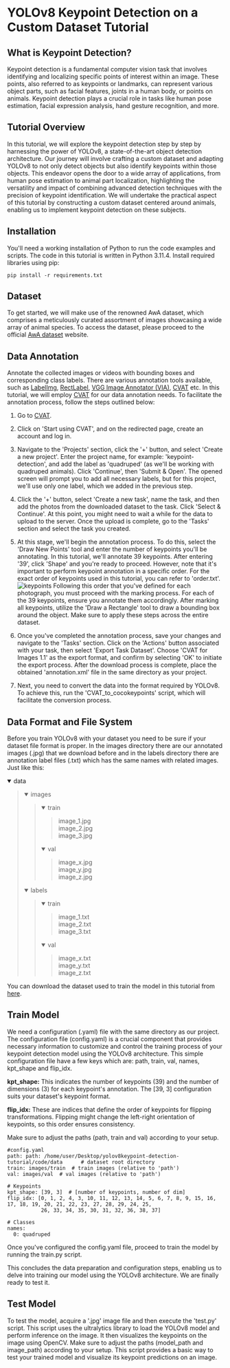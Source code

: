 # YOLOv8 Keypoint Detection on a Custom Dataset Tutorial

## What is Keypoint Detection?

Keypoint detection is a fundamental computer vision task that involves identifying and localizing specific points of interest within an image. These points, also referred to as keypoints or landmarks, can represent various object parts, such as facial features, joints in a human body, or points on animals. Keypoint detection plays a crucial role in tasks like human pose estimation, facial expression analysis, hand gesture recognition, and more.

## Tutorial Overview

In this tutorial, we will explore the keypoint detection step by step by harnessing the power of YOLOv8, a state-of-the-art object detection architecture. Our journey will involve crafting a custom dataset and adapting YOLOv8 to not only detect objects but also identify keypoints within those objects. This endeavor opens the door to a wide array of applications, from human pose estimation to animal part localization, highlighting the versatility and impact of combining advanced detection techniques with the precision of keypoint identification. We will undertake the practical aspect of this tutorial by constructing a custom dataset centered around animals, enabling us to implement keypoint detection on these subjects.

## Installation

You'll need a working installation of Python to run the code examples and scripts. The code in this tutorial is written in Python 3.11.4.
Install required libraries using pip:

```
pip install -r requirements.txt
```

## Dataset

To get started, we will make use of the renowned AwA dataset, which comprises a meticulously curated assortment of images showcasing a wide array of animal species. To access the dataset, please proceed to the official [AwA dataset](https://cvml.ista.ac.at/AwA2/) website.

## Data Annotation

Annotate the collected images or videos with bounding boxes and corresponding class labels. There are various annotation tools available, such as [LabelImg](https://pypi.org/project/labelImg/), [RectLabel](https://rectlabel.com), [VGG Image Annotator (VIA)](https://www.robots.ox.ac.uk/~vgg/software/via/), [CVAT](https://www.cvat.ai) etc.
In this tutorial, we will employ [CVAT](https://www.cvat.ai) for our data annotation needs. To facilitate the annotation process, follow the steps outlined below:

1. Go to [CVAT](https://www.cvat.ai).
2. Click on 'Start using CVAT', and on the redirected page, create an account and log in.
3. Navigate to the 'Projects' section, click the '+' button, and select 'Create a new project'. Enter the project name, for example: 'keypoint-detection', and add the label as 'quadruped' (as we'll be working with quadruped animals). Click 'Continue', then 'Submit & Open'. The opened screen will prompt you to add all necessary labels, but for this project, we'll use only one label, which we added in the previous step.
4. Click the '+' button, select 'Create a new task', name the task, and then add the photos from the downloaded dataset to the task. Click 'Select & Continue'. At this point, you might need to wait a while for the data to upload to the server. Once the upload is complete, go to the 'Tasks' section and select the task you created.
5. At this stage, we'll begin the annotation process. To do this, select the 'Draw New Points' tool and enter the number of keypoints you'll be annotating. In this tutorial, we'll annotate 39 keypoints. After entering '39', click 'Shape' and you're ready to proceed. However, note that it's important to perform keypoint annotation in a specific order. For the exact order of keypoints used in this tutorial, you can refer to 'order.txt'.
   ![keypoints](https://github.com/prinik/AwA-Pose/blob/main/Images/sample.png?raw=true)
   Following this order that you've defined for each photograph, you must proceed with the marking process. For each of the 39 keypoints, ensure you annotate them accordingly. After marking all keypoints, utilize the 'Draw a Rectangle' tool to draw a bounding box around the object. Make sure to apply these steps across the entire dataset.
6. Once you've completed the annotation process, save your changes and navigate to the 'Tasks' section. Click on the 'Actions' button associated with your task, then select 'Export Task Dataset'. Choose 'CVAT for Images 1.1' as the export format, and confirm by selecting 'OK' to initiate the export process. After the download process is complete, place the obtained 'annotation.xml' file in the same directory as your project.

7. Next, you need to convert the data into the format required by YOLOv8. To achieve this, run the 'CVAT_to_cocokeypoints' script, which will facilitate the conversion process.

## Data Format and File System
Before you train YOLOv8 with your dataset you need to be sure if your dataset file format is proper.
In the images directory there are our annotated images (.jpg) that we download before and in the labels directory there are annotation label files (.txt) which has the same names with related images. Just like this:

<details open><summary>data</summary><blockquote>
        <details open><summary>images<summary><blockquote>
        <details open><summary>train<summary><blockquote>
        image_1.jpg <br>
        image_2.jpg <br>
        image_3.jpg <br>
        </blockquote></details>
        <details open><summary>val<summary><blockquote>
        image_x.jpg <br>
        image_y.jpg <br>
        image_z.jpg <br>
        </blockquote></details>
        </blockquote></details>
        <details open><summary>labels<summary><blockquote>
        <details open><summary>train<summary><blockquote>
        image_1.txt <br>
        image_2.txt <br>
        image_3.txt <br>
        </blockquote></details>
        <details open><summary>val<summary><blockquote>
        image_x.txt <br>
        image_y.txt <br>
        image_z.txt <br>
        </blockquote></details>
        </blockquote></details>
</blockquote></details>

You can download the dataset used to train the model in this tutorial from [here](https://drive.google.com/drive/folders/1KynwMSFcAluBFjCnTldN8D0OWSuyvKgW).

## Train Model
We need a configuration (.yaml) file with the same directory as our project. The configuration file (config.yaml) is a crucial component that provides necessary information to customize and control the training process of your keypoint detection model using the YOLOv8 architecture. 
This simple configuration file have a few keys which are: path, train, val, names, kpt_shape and flip_idx. 

**kpt_shape:** This indicates the number of keypoints (39) and the number of dimensions (3) for each keypoint's annotation. The [39, 3] configuration suits your dataset's keypoint format.

**flip_idx:** These are indices that define the order of keypoints for flipping transformations. Flipping might change the left-right orientation of keypoints, so this order ensures consistency.

Make sure to adjust the paths (path, train and val) according to your setup. 

```
#config.yaml
path: path: /home/user/Desktop/yolov8keypoint-detection-tutorial/code/data      # dataset root directory
train: images/train  # train images (relative to 'path')
val: images/val  # val images (relative to 'path')

# Keypoints
kpt_shape: [39, 3]  # [number of keypoints, number of dim]
flip_idx: [0, 1, 2, 4, 3, 10, 11, 12, 13, 14, 5, 6, 7, 8, 9, 15, 16, 17, 18, 19, 20, 21, 22, 23, 27, 28, 29, 24, 25,
           26, 33, 34, 35, 30, 31, 32, 36, 38, 37]

# Classes
names:
  0: quadruped
```

Once you've configured the config.yaml file, proceed to train the model by running the train.py script.

This concludes the data preparation and configuration steps, enabling us to delve into training our model using the YOLOv8 architecture. We are finally ready to test it.


## Test Model

To test the model, acquire a '.jpg' image file and then execute the 'test.py' script. 
This script uses the ultralytics library to load the YOLOv8 model and perform inference on the image. It then visualizes the keypoints on the image using OpenCV. Make sure to adjust the paths (model_path and image_path) according to your setup. This script provides a basic way to test your trained model and visualize its keypoint predictions on an image.


